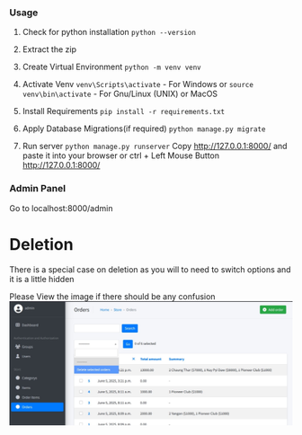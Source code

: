 ### Usage
1. Check for python installation
`python --version`

2. Extract the zip

3. Create Virtual Environment
`python -m venv venv`

4. Activate Venv
`venv\Scripts\activate` - For Windows
or
`source venv\bin\activate` - For Gnu/Linux (UNIX) or MacOS

5. Install Requirements
`pip install -r requirements.txt`

7. Apply Database Migrations(if required)
`python manage.py migrate`

6. Run server
`python manage.py runserver`
Copy http://127.0.0.1:8000/ and paste it into your browser 
or
ctrl + Left Mouse Button http://127.0.0.1:8000/

### Admin Panel
Go to localhost:8000/admin

# Deletion
There is a special case on deletion as you will to need to switch options and it is a little hidden

Please View the image if there should be any confusion
![alt text](image.png)